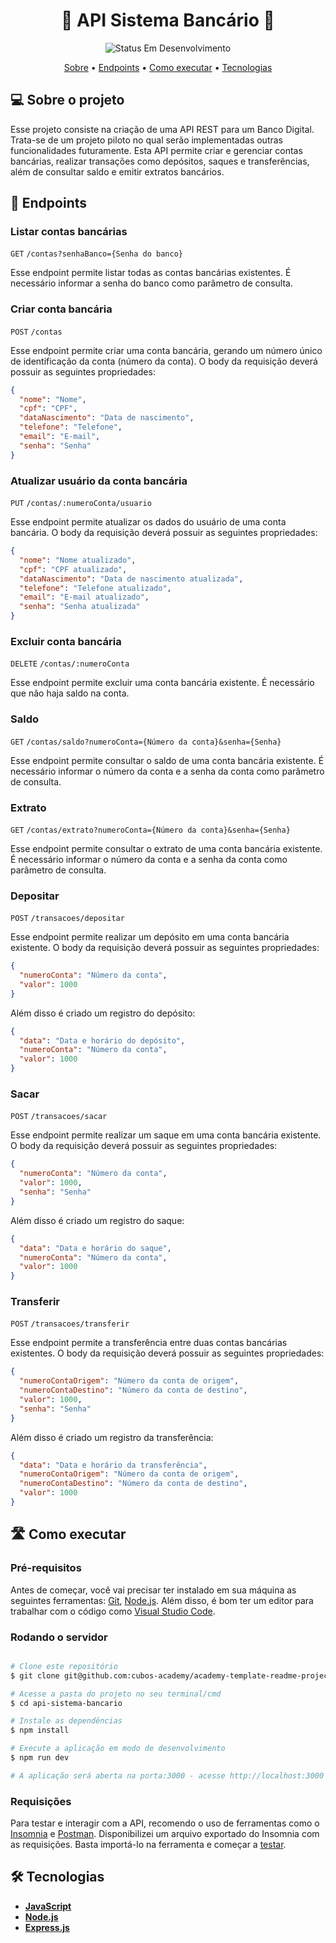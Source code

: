 <h1 align="center"> 
	🚧 API Sistema Bancário 🚧
</h1>

<p align="center">
  <img alt="Status Em Desenvolvimento" src="https://img.shields.io/badge/STATUS-EM%20DESENVOLVIMENTO-green">
</p>

<p align="center">
 <a href="#-sobre-o-projeto">Sobre</a> •
 <a href="#-endpoints">Endpoints</a> •
 <a href="#%EF%B8%8F-como-executarr">Como executar</a> • 
 <a href="#-tecnologias">Tecnologias</a>
</p>

## 💻 Sobre o projeto

Esse projeto consiste na criação de uma API REST para um Banco Digital. Trata-se de um projeto piloto no qual serão implementadas outras funcionalidades futuramente. Esta API permite criar e gerenciar contas bancárias, realizar transações como depósitos, saques e transferências, além de consultar saldo e emitir extratos bancários.

## 🔗 Endpoints

### Listar contas bancárias

`GET` `/contas?senhaBanco={Senha do banco}`

Esse endpoint permite listar todas as contas bancárias existentes. É necessário informar a senha do banco como parâmetro de consulta.

### Criar conta bancária

`POST` `/contas`

Esse endpoint permite criar uma conta bancária, gerando um número único de identificação da conta (número da conta). O body da requisição deverá possuir as seguintes propriedades:

```json
{
  "nome": "Nome",
  "cpf": "CPF",
  "dataNascimento": "Data de nascimento",
  "telefone": "Telefone",
  "email": "E-mail",
  "senha": "Senha"
}
```

### Atualizar usuário da conta bancária

`PUT` `/contas/:numeroConta/usuario`

Esse endpoint permite atualizar os dados do usuário de uma conta bancária. O body da requisição deverá possuir as seguintes propriedades:

```json
{
  "nome": "Nome atualizado",
  "cpf": "CPF atualizado",
  "dataNascimento": "Data de nascimento atualizada",
  "telefone": "Telefone atualizado",
  "email": "E-mail atualizado",
  "senha": "Senha atualizada"
}
```

### Excluir conta bancária

`DELETE` `/contas/:numeroConta`

Esse endpoint permite excluir uma conta bancária existente. É necessário que não haja saldo na conta.

### Saldo

`GET` `/contas/saldo?numeroConta={Número da conta}&senha={Senha}`

Esse endpoint permite consultar o saldo de uma conta bancária existente. É necessário informar o número da conta e a senha da conta como parâmetro de consulta.

### Extrato

`GET` `/contas/extrato?numeroConta={Número da conta}&senha={Senha}`

Esse endpoint permite consultar o extrato de uma conta bancária existente. É necessário informar o número da conta e a senha da conta como parâmetro de consulta.

### Depositar

`POST` `/transacoes/depositar`

Esse endpoint permite realizar um depósito em uma conta bancária existente. O body da requisição deverá possuir as seguintes propriedades:

```json
{
  "numeroConta": "Número da conta",
  "valor": 1000
}
```

Além disso é criado um registro do depósito:

```json
{
  "data": "Data e horário do depósito",
  "numeroConta": "Número da conta",
  "valor": 1000
}
```

### Sacar

`POST` `/transacoes/sacar`

Esse endpoint permite realizar um saque em uma conta bancária existente. O body da requisição deverá possuir as seguintes propriedades:

```json
{
  "numeroConta": "Número da conta",
  "valor": 1000,
  "senha": "Senha"
}
```

Além disso é criado um registro do saque:

```json
{
  "data": "Data e horário do saque",
  "numeroConta": "Número da conta",
  "valor": 1000
}
```

### Transferir

`POST` `/transacoes/transferir`

Esse endpoint permite a transferência entre duas contas bancárias existentes. O body da requisição deverá possuir as seguintes propriedades:

```json
{
  "numeroContaOrigem": "Número da conta de origem",
  "numeroContaDestino": "Número da conta de destino",
  "valor": 1000,
  "senha": "Senha"
}
```

Além disso é criado um registro da transferência:

```json
{
  "data": "Data e horário da transferência",
  "numeroContaOrigem": "Número da conta de origem",
  "numeroContaDestino": "Número da conta de destino",
  "valor": 1000
}
```

## 🛣️ Como executar

### Pré-requisitos

Antes de começar, você vai precisar ter instalado em sua máquina as seguintes ferramentas: [Git](https://git-scm.com), [Node.js](https://nodejs.org/en/). Além disso, é bom ter um editor para trabalhar com o código como [Visual Studio Code](https://code.visualstudio.com/).

### Rodando o servidor

```bash

# Clone este repositório
$ git clone git@github.com:cubos-academy/academy-template-readme-projects.git

# Acesse a pasta do projeto no seu terminal/cmd
$ cd api-sistema-bancario

# Instale as dependências
$ npm install

# Execute a aplicação em modo de desenvolvimento
$ npm run dev

# A aplicação será aberta na porta:3000 - acesse http://localhost:3000

```

### Requisições

Para testar e interagir com a API, recomendo o uso de ferramentas como o [Insomnia](https://insomnia.rest/) e [Postman](https://www.postman.com/). Disponibilizei um arquivo exportado do Insomnia com as requisições. Basta importá-lo na ferramenta e começar a [testar](insomnia-requests.json).

## 🛠 Tecnologias

- **[JavaScript](https://developer.mozilla.org/pt-BR/docs/Web/JavaScript)**
- **[Node.js](https://nodejs.org/en/)**
- **[Express.js](https://expressjs.com/)**
